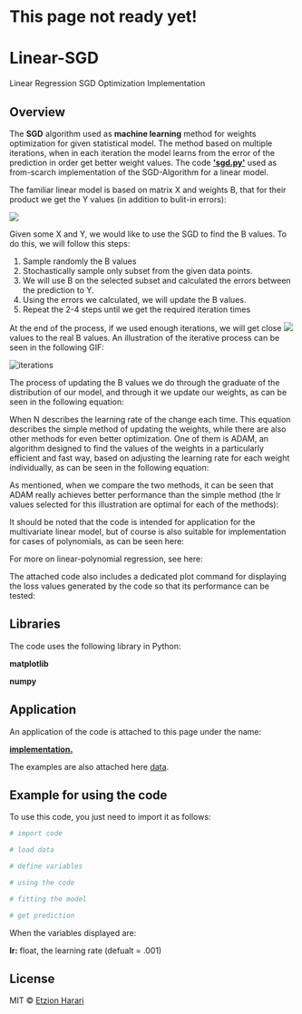 # This page not ready yet!

# Linear-SGD
Linear Regression SGD Optimization Implementation

## Overview
The **SGD** algorithm used as **machine learning** method for weights optimization for given statistical model. The method based on multiple iterations, when in each iteration the model learns from the error of the prediction in order get better weight values. The code [**'sgd.py'**](https://github.com/EtzionR/Linear-SGD/sgd.py) used as from-scarch implementation of the SGD-Algorithm for a linear model.

The familiar linear model is based on matrix X and weights B, that for their product we get the Y values (in addition to bulit-in errors):

<img src="https://render.githubusercontent.com/render/math?math=Y=BX+\varepsilon">

Given some X and Y, we would like to use the SGD to find the B values. To do this, we will follow this steps:
1. Sample randomly the B values
2. Stochastically sample only subset from the given data points.
3. We will use B on the selected subset and calculated the errors between the prediction to Y.
4. Using the errors we calculated, we will update the B values.
5. Repeat the 2-4 steps until we get the required iteration times

At the end of the process, if we used enough iterations, we will get close <img src="https://render.githubusercontent.com/render/math?math=\widehat{B}"> values to the real B values. An illustration of the iterative process can be seen in the following GIF:

![iterations](https://github.com/EtzionR/Linear-SGD/blob/main/pictures/iterations.gif)

The process of updating the B values ​​we do through the graduate of the distribution of our model, and through it we update our weights, as can be seen in the following equation:

When N describes the learning rate of the change each time. This equation describes the simple method of updating the weights, while there are also other methods for even better optimization. One of them is ADAM, an algorithm designed to find the values ​​of the weights in a particularly efficient and fast way, based on adjusting the learning rate for each weight individually, as can be seen in the following equation:

As mentioned, when we compare the two methods, it can be seen that ADAM really achieves better performance than the simple method (the lr values ​​selected for this illustration are optimal for each of the methods):

It should be noted that the code is intended for application for the multivariate linear model, but of course is also suitable for implementation for cases of polynomials, as can be seen here:

For more on linear-polynomial regression, see here:

The attached code also includes a dedicated plot command for displaying the loss values ​​generated by the code so that its performance can be tested:

## Libraries
The code uses the following library in Python:

**matplotlib**

**numpy**

## Application
An application of the code is attached to this page under the name: 

[**implementation.**]()

The examples are also attached here [data](https://github.com/EtzionR/My-TF-AutoEncoder/tree/main/data).


## Example for using the code
To use this code, you just need to import it as follows:
``` sh
# import code

# load data

# define variables

# using the code

# fitting the model

# get prediction

```

When the variables displayed are:

**lr:** float, the learning rate  (defualt = .001)

## License
MIT © [Etzion Harari](https://github.com/EtzionR)

